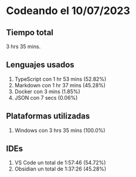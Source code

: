# Codeando el 10/07/2023

## Tiempo total
3 hrs 35 mins.

## Lenguajes usados
1. TypeScript con 1 hr 53 mins (52.82%)
1. Markdown con 1 hr 37 mins (45.28%)
1. Docker con 3 mins (1.85%)
1. JSON con 7 secs (0.06%)

## Plataformas utilizadas
1. Windows con 3 hrs 35 mins (100.0%)

## IDEs
1. VS Code un total de 1:57:46 (54.72%)
1. Obsidian un total de 1:37:26 (45.28%)
